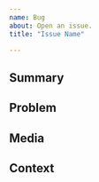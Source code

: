 ```yaml
---
name: Bug
about: Open an issue.
title: "Issue Name"

---
```

<!-- The notes within these arrows are for you but can be deleted. -->

## Summary

<!-- Provide a general summary of the issue here. -->

## Problem <!-- (optional) -->

<!-- Is there a problem with an asset? Explain. -->

## Media <!-- (optional) -->

<!-- provide photos or videos if possible to help developers. -->

## Context 

<!-- What other information might be useful to understand the issue? -->

<!-- Is the issue related to another issue, link it here? -->
